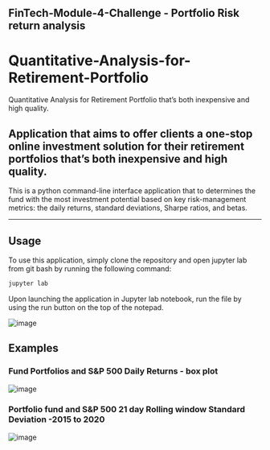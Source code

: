 ## FinTech-Module-4-Challenge - Portfolio Risk return analysis
# Quantitative-Analysis-for-Retirement-Portfolio
Quantitative Analysis for Retirement Portfolio that’s both inexpensive and high quality.

## Application that aims to offer clients a one-stop online investment solution for their retirement portfolios that’s both inexpensive and high quality. 


This is a python command-line interface application that to determines the fund with the most investment potential based on key risk-management metrics: the daily returns, standard deviations, Sharpe ratios, and betas.

---
## Usage

To use this application, simply clone the repository and open jupyter lab from git bash by running the following command:

```python
jupyter lab
```

Upon launching the application in Jupyter lab notebook, run the file by using the run button on the top of the notepad.

![image](https://user-images.githubusercontent.com/127723380/232632258-f700f348-96df-467e-a044-a22e64c4f002.png)

## Examples

### Fund Portfolios and S&P 500 Daily Returns - box plot

![image](https://user-images.githubusercontent.com/127723380/232632469-542d4f44-26dc-410a-a7a5-3a87fbaf8296.png)


### Portfolio fund and S&P 500 21 day Rolling window Standard Deviation -2015 to 2020

![image](https://user-images.githubusercontent.com/127723380/232632637-64848596-ad89-430d-8e6b-a10b8ee5d616.png)
